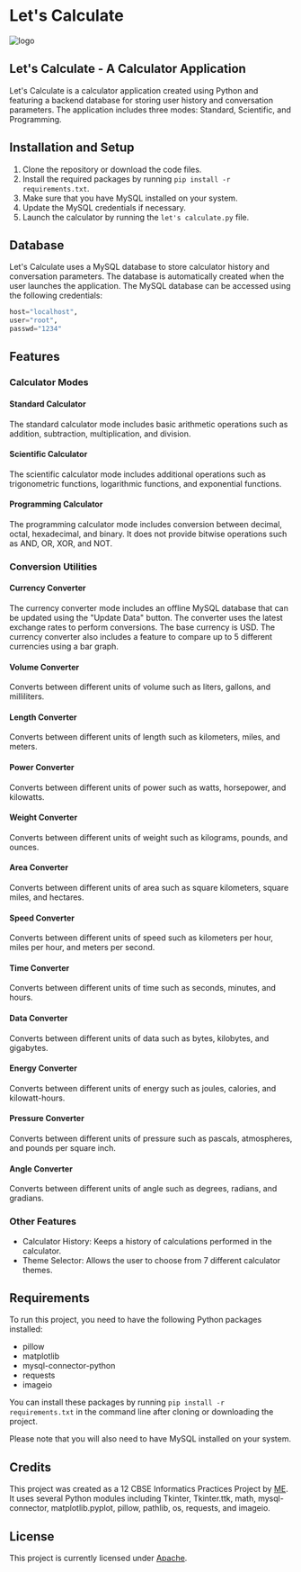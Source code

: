 # Let's Calculate
![logo](banner.png)

## Let's Calculate - A Calculator Application
Let's Calculate is a calculator application created using Python and featuring a backend database for storing user history and conversation parameters. The application includes three modes: Standard, Scientific, and Programming.

## Installation and Setup
1. Clone the repository or download the code files.
2. Install the required packages by running `pip install -r requirements.txt`.
3. Make sure that you have MySQL installed on your system.
4. Update the MySQL credentials if necessary.
5. Launch the calculator by running the `let's calculate.py` file.

## Database
Let's Calculate uses a MySQL database to store calculator history and conversation parameters. The database is automatically created when the user launches the application. The MySQL database can be accessed using the following credentials:

```python
host="localhost",
user="root",
passwd="1234"
```

## Features

### Calculator Modes

#### Standard Calculator
The standard calculator mode includes basic arithmetic operations such as addition, subtraction, multiplication, and division.

#### Scientific Calculator
The scientific calculator mode includes additional operations such as trigonometric functions, logarithmic functions, and exponential functions.

#### Programming Calculator
The programming calculator mode includes conversion between decimal, octal, hexadecimal, and binary. It does not provide bitwise operations such as AND, OR, XOR, and NOT.

### Conversion Utilities

#### Currency Converter
The currency converter mode includes an offline MySQL database that can be updated using the "Update Data" button. The converter uses the latest exchange rates to perform conversions. The base currency is USD. The currency converter also includes a feature to compare up to 5 different currencies using a bar graph.

#### Volume Converter
Converts between different units of volume such as liters, gallons, and milliliters.

#### Length Converter
Converts between different units of length such as kilometers, miles, and meters.

#### Power Converter
Converts between different units of power such as watts, horsepower, and kilowatts.

#### Weight Converter
Converts between different units of weight such as kilograms, pounds, and ounces.

#### Area Converter
Converts between different units of area such as square kilometers, square miles, and hectares.

#### Speed Converter
Converts between different units of speed such as kilometers per hour, miles per hour, and meters per second.

#### Time Converter
Converts between different units of time such as seconds, minutes, and hours.

#### Data Converter
Converts between different units of data such as bytes, kilobytes, and gigabytes.

#### Energy Converter
Converts between different units of energy such as joules, calories, and kilowatt-hours.

#### Pressure Converter
Converts between different units of pressure such as pascals, atmospheres, and pounds per square inch.

#### Angle Converter
Converts between different units of angle such as degrees, radians, and gradians.

### Other Features
* Calculator History: Keeps a history of calculations performed in the calculator.
* Theme Selector: Allows the user to choose from 7 different calculator themes.

## Requirements
To run this project, you need to have the following Python packages installed:
* pillow
* matplotlib
* mysql-connector-python
* requests
* imageio

You can install these packages by running `pip install -r requirements.txt` in the command line after cloning or downloading the project.

Please note that you will also need to have MySQL installed on your system.

## Credits
This project was created as a 12 CBSE Informatics Practices Project by [ME](https://github.com/amankumawat-567). It uses several Python modules including Tkinter, Tkinter.ttk, math, mysql-connector, matplotlib.pyplot, pillow, pathlib, os, requests, and imageio.

## License
This project is currently licensed under [Apache](LICENSE.txt).